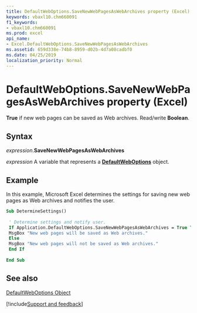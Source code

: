 ```yaml
---
title: DefaultWebOptions.SaveNewWebPagesAsWebArchives property (Excel)
keywords: vbaxl10.chm660091
f1_keywords:
- vbaxl10.chm660091
ms.prod: excel
api_name:
- Excel.DefaultWebOptions.SaveNewWebPagesAsWebArchives
ms.assetid: 659d338e-74b8-8959-d02b-4d7a08cadbf0
ms.date: 04/25/2019
localization_priority: Normal
---
```



# DefaultWebOptions.SaveNewWebPagesAsWebArchives property (Excel)

 **True** if new web pages can be saved as Web archives. Read/write **Boolean**.


## Syntax

_expression_.**SaveNewWebPagesAsWebArchives**

_expression_ A variable that represents a **[DefaultWebOptions](Excel.DefaultWebOptions.md)** object.


## Example

In this example, Microsoft Excel determines the settings for saving new web pages as Web archives and notifies the user.


```vb
Sub DetermineSettings() 
 
 ' Determine settings and notify user. 
 If Application.DefaultWebOptions.SaveNewWebPagesAsWebArchives = True Then 
 MsgBox "New web pages will be saved as Web archives." 
 Else 
 MsgBox "New web pages will not be saved as Web archives." 
 End If 
 
End Sub
```


## See also


[DefaultWebOptions Object](Excel.DefaultWebOptions.md)

[!include[Support and feedback](~/includes/feedback-boilerplate.md)]